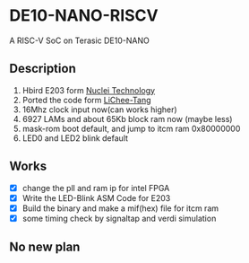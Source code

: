 # DE10-NANO-RISCV

A RISC-V SoC on Terasic DE10-NANO

## Description

1. Hbird E203 form [Nuclei Technology](https://www.nucleisys.com)
2. Ported the code form [LiChee-Tang](https://github.com/Lichee-Pi/Tang_E203_Mini)
3. 16Mhz clock input now(can works higher)
4. 6927 LAMs and about 65Kb block ram now (maybe less)
5. mask-rom boot default, and jump to itcm ram 0x80000000
6. LED0 and LED2 blink default

## Works

- [x] change the pll and ram ip for intel FPGA
- [x] Write the LED-Blink ASM Code for E203
- [x] Build the binary and make a mif(hex) file for itcm ram
- [x] some timing check by signaltap and verdi simulation

## No new plan

